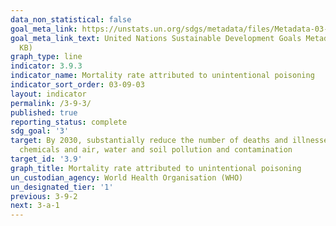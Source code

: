 ```yaml
---
data_non_statistical: false
goal_meta_link: https://unstats.un.org/sdgs/metadata/files/Metadata-03-09-03.pdf
goal_meta_link_text: United Nations Sustainable Development Goals Metadata (PDF 213
  KB)
graph_type: line
indicator: 3.9.3
indicator_name: Mortality rate attributed to unintentional poisoning
indicator_sort_order: 03-09-03
layout: indicator
permalink: /3-9-3/
published: true
reporting_status: complete
sdg_goal: '3'
target: By 2030, substantially reduce the number of deaths and illnesses from hazardous
  chemicals and air, water and soil pollution and contamination
target_id: '3.9'
graph_title: Mortality rate attributed to unintentional poisoning
un_custodian_agency: World Health Organisation (WHO)
un_designated_tier: '1'
previous: 3-9-2
next: 3-a-1
---
```

